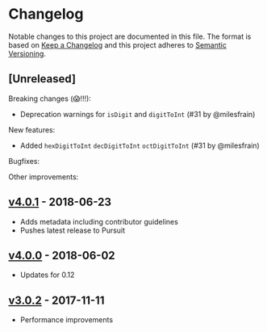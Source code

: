 # Changelog

Notable changes to this project are documented in this file. The format is based on [Keep a Changelog](https://keepachangelog.com/en/1.0.0/) and this project adheres to [Semantic Versioning](https://semver.org/spec/v2.0.0.html).

## [Unreleased]

Breaking changes (😱!!!):
- Deprecation warnings for `isDigit` and `digitToInt` (#31 by @milesfrain)

New features:
- Added `hexDigitToInt` `decDigitToInt` `octDigitToInt` (#31 by @milesfrain)

Bugfixes:

Other improvements:

## [v4.0.1](https://github.com/purescript-contrib/purescript-unicode/releases/tag/v4.0.1) - 2018-06-23

- Adds metadata including contributor guidelines
- Pushes latest release to Pursuit

## [v4.0.0](https://github.com/purescript-contrib/purescript-unicode/releases/tag/v4.0.0) - 2018-06-02

- Updates for 0.12

## [v3.0.2](https://github.com/purescript-contrib/purescript-unicode/releases/tag/v3.0.2) - 2017-11-11

- Performance improvements
